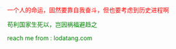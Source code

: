 <font color=red>一个人的命运，固然要靠自我奋斗，但也要考虑到历史进程啊

<font color=#008000>苟利国家生死以，岂因祸福避趋之

reach me from : lodatang.com
